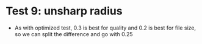 # Test 9: unsharp radius

* As with optimized test, 0.3 is best for quality and 0.2 is best for file size, so we can split the difference and go with 0.25
